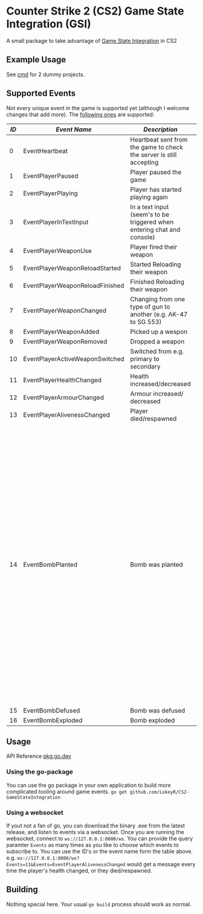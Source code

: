 # Counter Strike 2 (CS2) Game State Integration (GSI)
A small package to take advantage of [Game State Integration](https://developer.valvesoftware.com/wiki/Counter-Strike:_Global_Offensive_Game_State_Integration) in CS2

## Example Usage
See [cmd](./cmd) for 2 dummy projects.

## Supported Events
Not every unique event in the game is supported yet (although I welcome changes that add more).
The [following ones](./pkg/cs2gsi/events/event_types.go) are supported:

| *ID* | *Event Name*                    | *Description*                                                           | *Notes*                                                                                                                                                                                                                                                                                                                                       |
|------|---------------------------------|-------------------------------------------------------------------------|-----------------------------------------------------------------------------------------------------------------------------------------------------------------------------------------------------------------------------------------------------------------------------------------------------------------------------------------------|
| 0    | EventHeartbeat                  | Heartbeat sent from the game to check the server is still accepting     |                                                                                                                                                                                                                                                                                                                                               |
| 1    | EventPlayerPaused               | Player paused the game                                                  |                                                                                                                                                                                                                                                                                                                                               |
| 2    | EventPlayerPlaying              | Player has started playing again                                        |                                                                                                                                                                                                                                                                                                                                               |
| 3    | EventPlayerInTextInput          | In a text input (seem's to be triggered when entering chat and console) |                                                                                                                                                                                                                                                                                                                                               |
| 4    | EventPlayerWeaponUse            | Player fired their weapon                                               |                                                                                                                                                                                                                                                                                                                                               |
| 5    | EventPlayerWeaponReloadStarted  | Started Reloading their weapon                                          |                                                                                                                                                                                                                                                                                                                                               |
| 6    | EventPlayerWeaponReloadFinished | Finished Reloading their weapon                                         |                                                                                                                                                                                                                                                                                                                                               |
| 7    | EventPlayerWeaponChanged        | Changing from one type of gun to another (e.g. AK-47 to SG 553)         |                                                                                                                                                                                                                                                                                                                                               |
| 8    | EventPlayerWeaponAdded          | Picked up a wespon                                                      |                                                                                                                                                                                                                                                                                                                                               |
| 9    | EventPlayerWeaponRemoved        | Dropped a weapon                                                        |                                                                                                                                                                                                                                                                                                                                               |
| 10   | EventPlayerActiveWeaponSwitched | Switched from e.g. primary to secondary                                 |                                                                                                                                                                                                                                                                                                                                               |
| 11   | EventPlayerHealthChanged        | Health increased/decreased                                              |                                                                                                                                                                                                                                                                                                                                               |
| 12   | EventPlayerArmourChanged        | Armour increased/ decreased                                             |                                                                                                                                                                                                                                                                                                                                               |
| 13   | EventPlayerAlivenessChanged     | Player died/respawned                                                   |                                                                                                                                                                                                                                                                                                                                               |
| 14   | EventBombPlanted                | Bomb was planted                                                        | This one doesn't seem instant. From my testing it will always fire circa 1 second late to account for the extra 1 second (white LED) at the end of the bomb countdown sequence. This also relies on the heartbeat packet, so settting your heartbeat packet lower will yield more accurate timing. I have mine set to 0.5 seconds for testing |
| 15   | EventBombDefused                | Bomb was defused                                                        |                                                                                                                                                                                                                                                                                                                                               |
| 16   | EventBombExploded               | Bomb exploded                                                           |                                                                                                                                                                                                                                                                                                                                               |


## Usage
API Reference [pkg.go.dev](https://pkg.go.dev/github.com/LukeyR/CS2-GameStateIntegration/pkg/cs2gsi)

### Using the go-package
You can use the go package in your own application to build more complicated tooling around game events.
`go get github.com/LukeyR/CS2-GameStateIntegration`

### Using a websocket
If yout not a fan of go, you can download the binary .exe from the latest release, and listen to events via a websocket.
Once you are running the websocket, connect to `ws://127.0.0.1:8000/ws`. You can provide the query paramter `Events` as many times as you like to choose which events to subscribe to. You can use the ID's or the event name form the table above.
e.g. `ws://127.0.0.1:8000/ws?Events=11&Events=EventPlayerAlivenessChanged` would get a message every time the player's health changed, or they died/respawned.

## Building
Nothing special here. Your usual `go build` process should work as normal.
